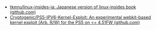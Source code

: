 
- [tkmru/linux-insides-ja: Japanese version of linux-insides book (github.com)](https://github.com/tkmru/linux-insides-ja)
- [Cryptogenic/PS5-IPV6-Kernel-Exploit: An experimental webkit-based kernel exploit (Arb. R/W) for the PS5 on <= 4.51FW (github.com)](https://github.com/Cryptogenic/PS5-IPV6-Kernel-Exploit)